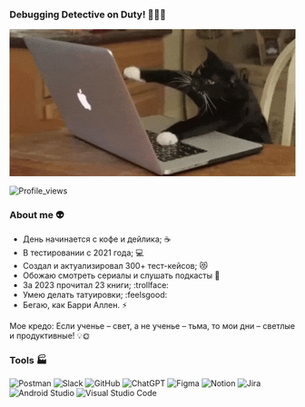### Debugging Detective on Duty! 🕵️‍♂️🚨

![Header](https://github.com/DeeploveTattooer/DeeploveTattooer/blob/main/assets/giphy.gif)

![Profile_views](https://komarev.com/ghpvc/?username=deeplovetattooer&color=orange&style=for-the-badge)



### About me 👽
- День начинается с кофе и дейлика; ☕
- В тестировании с 2021 года; 💻
- Создал и актуализировал 300+ тест-кейсов; 😻
- Обожаю смотреть сериалы и слушать подкасты 🎥
- За 2023 прочитал 23 книги; :trollface:
- Умею делать татуировки; :feelsgood:
- Бегаю, как Барри Аллен. :zap:

Мое кредо: Если ученье – свет, а не ученье – тьма, то мои дни – светлые и продуктивные! 💡🌞



### Tools 🏭

![Postman](https://img.shields.io/badge/Postman-FF6C37?style=for-the-badge&logo=postman&logoColor=white)
![Slack](https://img.shields.io/badge/Slack-4A154B?style=for-the-badge&logo=slack&logoColor=white)
![GitHub](https://img.shields.io/badge/github-%23121011.svg?style=for-the-badge&logo=github&logoColor=white)
![ChatGPT](https://img.shields.io/badge/chatGPT-74aa9c?style=for-the-badge&logo=openai&logoColor=white)
![Figma](https://img.shields.io/badge/figma-%23F24E1E.svg?style=for-the-badge&logo=figma&logoColor=white)
![Notion](https://img.shields.io/badge/Notion-%23000000.svg?style=for-the-badge&logo=notion&logoColor=white)
![Jira](https://img.shields.io/badge/jira-%230A0FFF.svg?style=for-the-badge&logo=jira&logoColor=white)
![Android Studio](https://img.shields.io/badge/Android%20Studio-3DDC84.svg?style=for-the-badge&logo=android-studio&logoColor=white)
![Visual Studio Code](https://img.shields.io/badge/Visual%20Studio%20Code-0078d7.svg?style=for-the-badge&logo=visual-studio-code&logoColor=white)

